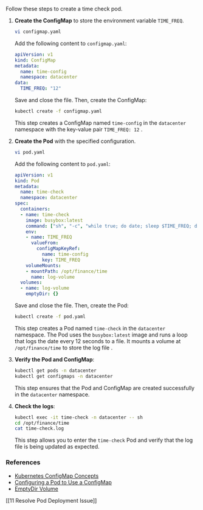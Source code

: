 Follow these steps to create a time check pod.

1. **Create the ConfigMap** to store the environment variable `TIME_FREQ`.

    ```bash
    vi configmap.yaml
    ```

    Add the following content to `configmap.yaml`:

    ```yaml
    apiVersion: v1
    kind: ConfigMap
    metadata:
      name: time-config
      namespace: datacenter
    data:
      TIME_FREQ: "12"
    ```

    Save and close the file. Then, create the ConfigMap:

    ```bash
    kubectl create -f configmap.yaml
    ```

    This step creates a ConfigMap named `time-config` in the `datacenter` namespace with the key-value pair `TIME_FREQ: 12`  .

2. **Create the Pod** with the specified configuration.

    ```bash
    vi pod.yaml
    ```

    Add the following content to `pod.yaml`:

    ```yaml
    apiVersion: v1
    kind: Pod
    metadata:
      name: time-check
      namespace: datacenter
    spec:
      containers:
      - name: time-check
        image: busybox:latest
        command: ["sh", "-c", "while true; do date; sleep $TIME_FREQ; done >> /opt/finance/time/time-check.log"]
        env:
        - name: TIME_FREQ
          valueFrom:
            configMapKeyRef:
              name: time-config
              key: TIME_FREQ
        volumeMounts:
        - mountPath: /opt/finance/time
          name: log-volume
      volumes:
      - name: log-volume
        emptyDir: {}
    ```

    Save and close the file. Then, create the Pod:

    ```bash
    kubectl create -f pod.yaml
    ```

    This step creates a Pod named `time-check` in the `datacenter` namespace. The Pod uses the `busybox:latest` image and runs a loop that logs the date every 12 seconds to a file. It mounts a volume at `/opt/finance/time` to store the log file .

3. **Verify the Pod and ConfigMap**:

    ```bash
    kubectl get pods -n datacenter
    kubectl get configmaps -n datacenter
    ```

    This step ensures that the Pod and ConfigMap are created successfully in the `datacenter` namespace.

4. **Check the logs**:

    ```bash
    kubectl exec -it time-check -n datacenter -- sh
    cd /opt/finance/time
    cat time-check.log
    ```

    This step allows you to enter the `time-check` Pod and verify that the log file is being updated as expected.

### References
- [Kubernetes ConfigMap Concepts](https://kubernetes.io/docs/concepts/configuration/configmap/)
- [Configuring a Pod to Use a ConfigMap](https://kubernetes.io/docs/tasks/configure-pod-container/configure-pod-configmap/)
- [EmptyDir Volume](https://kubernetes.io/docs/concepts/storage/volumes/#emptydir)

[[11 Resolve Pod Deployment Issue]]